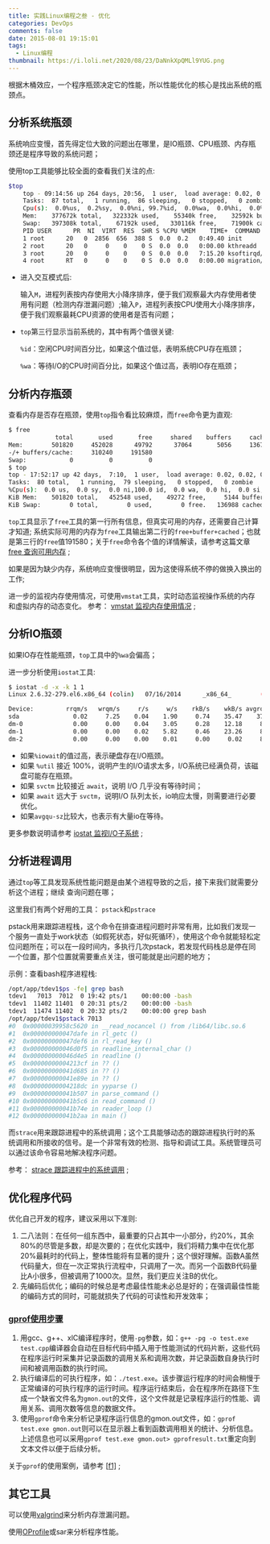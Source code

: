 ```yaml
---
title: 实践Linux编程之叁 - 优化
categories: DevOps
comments: false
date: 2015-08-01 19:15:01
tags:
  - Linux编程
thumbnail: https://i.loli.net/2020/08/23/DaNnkXpQMLl9YUG.png
---
```


根据木桶效应，一个程序瓶颈决定它的性能，所以性能优化的核心是找出系统的瓶颈点。

<!--more-->

## 分析系统瓶颈

系统响应变慢，首先得定位大致的问题出在哪里，是IO瓶颈、CPU瓶颈、内存瓶颈还是程序导致的系统问题；

使用top工具能够比较全面的查看我们关注的点:

```bash
$top
    top - 09:14:56 up 264 days, 20:56,  1 user,  load average: 0.02, 0.04, 0.00
    Tasks:  87 total,   1 running,  86 sleeping,   0 stopped,   0 zombie
    Cpu(s):  0.0%us,  0.2%sy,  0.0%ni, 99.7%id,  0.0%wa,  0.0%hi,  0.0%si,  0.2%st
    Mem:    377672k total,   322332k used,    55340k free,    32592k buffers
    Swap:   397308k total,    67192k used,   330116k free,    71900k cached
    PID USER      PR  NI  VIRT  RES  SHR S %CPU %MEM    TIME+  COMMAND
    1 root      20   0  2856  656  388 S  0.0  0.2   0:49.40 init
    2 root      20   0     0    0    0 S  0.0  0.0   0:00.00 kthreadd
    3 root      20   0     0    0    0 S  0.0  0.0   7:15.20 ksoftirqd/0
    4 root      RT   0     0    0    0 S  0.0  0.0   0:00.00 migration/
```

- 进入交互模式后:

  输入`M`，进程列表按内存使用大小降序排序，便于我们观察最大内存使用者使用有问题（检测内存泄漏问题）;输入`P`，进程列表按CPU使用大小降序排序，便于我们观察最耗CPU资源的使用者是否有问题；

- `top`第三行显示当前系统的，其中有两个值很关键:

  `%id`：空闲CPU时间百分比，如果这个值过低，表明系统CPU存在瓶颈；

  `%wa`：等待I/O的CPU时间百分比，如果这个值过高，表明IO存在瓶颈；

## 分析内存瓶颈

查看内存是否存在瓶颈，使用`top`指令看比较麻烦，而`free`命令更为直观:

```bash
$ free
             total       used       free     shared    buffers     cached
Mem:        501820     452028      49792      37064       5056     136732
-/+ buffers/cache:     310240     191580
Swap:            0          0          0
$ top
top - 17:52:17 up 42 days,  7:10,  1 user,  load average: 0.02, 0.02, 0.05
Tasks:  80 total,   1 running,  79 sleeping,   0 stopped,   0 zombie
%Cpu(s):  0.0 us,  0.0 sy,  0.0 ni,100.0 id,  0.0 wa,  0.0 hi,  0.0 si,  0.0 st
KiB Mem:    501820 total,   452548 used,    49272 free,     5144 buffers
KiB Swap:        0 total,        0 used,        0 free.   136988 cached Mem
```

`top`工具显示了`free`工具的第一行所有信息，但真实可用的内存，还需要自己计算才知道; 系统实际可用的内存为`free`工具输出第二行的`free+buffer+cached`；也就是第三行的`free`值191580；关于`free`命令各个值的详情解读，请参考这篇文章 [free 查询可用内存](https://linuxtools-rst.readthedocs.io/zh_CN/latest/tool/free.html#free) ;

如果是因为缺少内存，系统响应变慢很明显，因为这使得系统不停的做换入换出的工作;

进一步的监视内存使用情况，可使用`vmstat`工具，实时动态监视操作系统的内存和虚拟内存的动态变化。 参考： [vmstat 监视内存使用情况](https://linuxtools-rst.readthedocs.io/zh_CN/latest/tool/vmstat.html#vmstat) ;

## 分析IO瓶颈

如果IO存在性能瓶颈，`top`工具中的`%wa`会偏高；

进一步分析使用`iostat`工具:

```bash
$ iostat -d -x -k 1 1
Linux 2.6.32-279.el6.x86_64 (colin)   07/16/2014      _x86_64_        (4 CPU)

Device:         rrqm/s   wrqm/s     r/s     w/s    rkB/s    wkB/s avgrq-sz avgqu-sz   await  svctm  %util
sda               0.02     7.25    0.04    1.90     0.74    35.47    37.15     0.04   19.13   5.58   1.09
dm-0              0.00     0.00    0.04    3.05     0.28    12.18     8.07     0.65  209.01   1.11   0.34
dm-1              0.00     0.00    0.02    5.82     0.46    23.26     8.13     0.43   74.33   1.30   0.76
dm-2              0.00     0.00    0.00    0.01     0.00     0.02     8.00     0.00    5.41   3.28   0.00
```

- 如果`%iowait`的值过高，表示硬盘存在I/O瓶颈。
- 如果 `%util` 接近 100%，说明产生的I/O请求太多，I/O系统已经满负荷，该磁盘可能存在瓶颈。
- 如果 `svctm` 比较接近 `await`，说明 I/O 几乎没有等待时间；
- 如果 `await` 远大于 `svctm`，说明I/O 队列太长，io响应太慢，则需要进行必要优化。
- 如果`avgqu-sz`比较大，也表示有大量io在等待。

更多参数说明请参考 [iostat 监视I/O子系统](https://linuxtools-rst.readthedocs.io/zh_CN/latest/tool/iostat.html#iostat) ;

## 分析进程调用

通过`top`等工具发现系统性能问题是由某个进程导致的之后，接下来我们就需要分析这个进程；继续 查询问题在哪；

这里我们有两个好用的工具： `pstack`和`pstrace`

pstack用来跟踪进程栈，这个命令在排查进程问题时非常有用，比如我们发现一个服务一直处于work状态（如假死状态，好似死循环），使用这个命令就能轻松定位问题所在；可以在一段时间内，多执行几次pstack，若发现代码栈总是停在同一个位置，那个位置就需要重点关注，很可能就是出问题的地方；

示例：查看bash程序进程栈:

```bash
/opt/app/tdev1$ps -fe| grep bash
tdev1   7013  7012  0 19:42 pts/1    00:00:00 -bash
tdev1  11402 11401  0 20:31 pts/2    00:00:00 -bash
tdev1  11474 11402  0 20:32 pts/2    00:00:00 grep bash
/opt/app/tdev1$pstack 7013
#0  0x00000039958c5620 in __read_nocancel () from /lib64/libc.so.6
#1  0x000000000047dafe in rl_getc ()
#2  0x000000000047def6 in rl_read_key ()
#3  0x000000000046d0f5 in readline_internal_char ()
#4  0x000000000046d4e5 in readline ()
#5  0x00000000004213cf in ?? ()
#6  0x000000000041d685 in ?? ()
#7  0x000000000041e89e in ?? ()
#8  0x00000000004218dc in yyparse ()
#9  0x000000000041b507 in parse_command ()
#10 0x000000000041b5c6 in read_command ()
#11 0x000000000041b74e in reader_loop ()
#12 0x000000000041b2aa in main ()
```

而`strace`用来跟踪进程中的系统调用；这个工具能够动态的跟踪进程执行时的系统调用和所接收的信号。是一个非常有效的检测、指导和调试工具。系统管理员可以通过该命令容易地解决程序问题。

参考： [strace 跟踪进程中的系统调用](https://linuxtools-rst.readthedocs.io/zh_CN/latest/tool/strace.html#strace) ;

## 优化程序代码

优化自己开发的程序，建议采用以下准则:

1. 二八法则：在任何一组东西中，最重要的只占其中一小部分，约20%，其余80%的尽管是多数，却是次要的；在优化实践中，我们将精力集中在优化那20%最耗时的代码上，整体性能将有显著的提升；这个很好理解。函数A虽然代码量大，但在一次正常执行流程中，只调用了一次。而另一个函数B代码量比A小很多，但被调用了1000次。显然，我们更应关注B的优化。
2. 先编码后优化；编码的时候总是考虑最佳性能未必总是好的；在强调最佳性能的编码方式的同时，可能就损失了代码的可读性和开发效率；

### [gprof使用步骤](https://linuxtools-rst.readthedocs.io/zh_CN/latest/advance/03_optimization.html#id16)

1. 用gcc、g++、xlC编译程序时，使用`-pg`参数，如：`g++ -pg -o test.exe test.cpp`编译器会自动在目标代码中插入用于性能测试的代码片断，这些代码在程序运行时采集并记录函数的调用关系和调用次数，并记录函数自身执行时间和被调用函数的执行时间。
2. 执行编译后的可执行程序，如：`./test.exe`。该步骤运行程序的时间会稍慢于正常编译的可执行程序的运行时间。程序运行结束后，会在程序所在路径下生成一个缺省文件名为`gmon.out`的文件，这个文件就是记录程序运行的性能、调用关系、调用次数等信息的数据文件。
3. 使用`gprof`命令来分析记录程序运行信息的gmon.out文件，如：`gprof test.exe gmon.out`则可以在显示器上看到函数调用相关的统计、分析信息。上述信息也可以采用`gprof test.exe gmon.out> gprofresult.txt`重定向到文本文件以便于后续分析。

关于`gprof`的使用案例，请参考 [[f1\]](https://linuxtools-rst.readthedocs.io/zh_CN/latest/advance/03_optimization.html#f1) ;

## 其它工具

可以使用[valgrind](https://www.ibm.com/developerworks/cn/linux/l-cn-valgrind/index.html)来分析内存泄漏问题。

使用[OProfile](http://www.ibm.com/developerworks/cn/linux/l-oprof/)或sar来分析程序性能。


